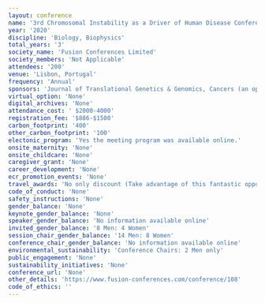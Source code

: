 ```yaml
---
layout: conference 
name: '3rd Chromosomal Instability as a Driver of Human Disease Conference'
year: '2020'
discipline: 'Biology, Biophysics'
total_years: '3'
society_name: 'Fusion Conferences Limited'
society_members: 'Not Applicable'
attendees: '200'
venue: 'Lisbon, Portugal'
frequency: 'Annual'
sponsors: 'Journal of Translational Genetics & Genomics, Cancers (an open access journal by MDPI)'
virtual_option: 'None'
digital_archives: 'None'
attendance_cost: ' $2000-4000'
registration_fee: '$886-$1500'
carbon_footprint: '400'
other_carbon_footprint: '100'
electonic_program: 'Yes the meeting program was available online.'
onsite_maternity: 'None'
onsite_childcare: 'None'
caregiver_grant: 'None'
career_development: 'None'
ecr_promotion_events: 'None'
travel_awards: 'No only discount (Take advantage of this fantastic opportunity for students! Register an academic at the earlybird rate and bring a student for only €820. Unfortunately, Postdocs are not eligible for this offer.)'
code_of_conduct: 'None'
safety_instructions: 'None'
gender_balance: 'None'
keynote_gender_balance: 'None'
speaker_gender_balance: 'No information available online'
invited_gender_balance: '8 Men: 4 Women'
session_chair_gender_balance: '14 Men: 8 Women'
conference_chair_gender_balance: 'No information available online'
environmental_sustainability: 'Conference Chairs: 2 Men only'
public_engagement: 'None'
sustainability_initiatives: 'None'
conference_url: 'None'
other_details: 'https://www.fusion-conferences.com/conference/108'
code_of_ethics: ''
---
```

